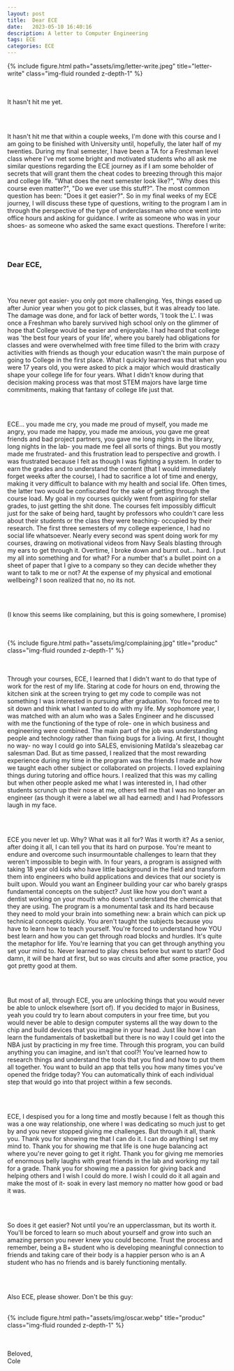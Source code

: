 ```yaml
---
layout: post
title:  Dear ECE
date:   2023-05-10 16:40:16
description: A letter to Computer Engineering
tags: ECE
categories: ECE
---
```


<div class="container">
    <div class="row">
        <div class="col-sm mt-3 mt-md-0">
            {% include figure.html path="assets/img/letter-write.jpeg" title="letter-write" class="img-fluid rounded z-depth-1" %}
        </div>

</div>

<br>
<br>

It hasn't hit me yet. 

<br>
<br>

It hasn't hit me that within a couple weeks, I'm done with this course and I am going to be finished with University until, hopefully, the later half of my twenties. During my final semester, I have been a TA for a Freshman level class where I've met some bright and motivated students who all ask me similar questions regarding the ECE journey as if I am some beholder of secrets that will grant them the cheat codes to breezing through this major and college life. "What does the next semester look like?", "Why does this course even matter?", "Do we ever use this stuff?". The most common question has been: "Does it get easier?".  So in my final weeks of my ECE journey, I will discuss these type of questions, writing to the program I am in through the perspective of the type of underclassman who once went into office hours and asking for guidance. I write as someone who was in your shoes- as someone who asked the same exact questions. Therefore I write:

<br>
<br>


<h3>Dear ECE,</h3>

<br>
<br>


You never got easier- you only got more challenging. Yes, things eased up after Junior year when you got to pick classes, but it was already too late. The damage was done, and for lack of better words, 'I took the L'. I was once a Freshman who barely survived high school only on the glimmer of hope that College would be easier and enjoyable. I had heard that college was 'the best four years of your life', where you barely had obligations for classes and were overwhelmed with free time filled to the brim with crazy activities with friends as though your education wasn't the main purpose of going to College in the first place. What I quickly learned was that when you were 17 years old, you were asked to pick a major which would drastically shape your college life for four years.  What I didn't know during that decision making process was that most STEM majors have large time commitments, making that fantasy of college life just that.

<br>
<br>


ECE… you made me cry, you made me proud of myself, you made me angry, you made me happy, you made me anxious, you gave me great friends and bad project partners, you gave me long nights in the library, long nights in the lab- you made me feel all sorts of things. But you mostly made me frustrated- and this frustration lead to perspective and growth. I was frustrated because I felt as though I was fighting a system. In order to earn the grades and to understand the content (that I would immediately forget weeks after the course), I had to sacrifice a lot of time and energy, making it very difficult to balance with my health and social life. Often times, the latter two would be confiscated for the sake of getting through the course load. My goal in my courses quickly went from aspiring for stellar grades, to just getting the shit done. The courses felt impossibly difficult just for the sake of being hard, taught by professors who couldn't care less about their students or the class they were teaching- occupied by their research. The first three semesters of my college experience, I had no social life whatsoever. Nearly every second was spent doing work for my courses, drawing on motivational videos from Navy Seals blasting through my ears to get through it. Overtime, I broke down and burnt out… hard. I put my all into something and for what? For a number that's a bullet point on a sheet of paper that I give to a company so they can decide whether they want to talk to me or not? At the expense of my physical and emotional wellbeing? I soon realized that no, no its not. 

<br>
<br>

(I know this seems like complaining, but this is going somewhere, I promise) 

<br>
<br>

<div class="container">
    <div class="row">
        <div class="col-sm mt-3 mt-md-0">
            {% include figure.html path="assets/img/complaining.jpg" title="produc" class="img-fluid rounded z-depth-1" %}
        </div>
    </div>
</div>

<br>
<br>

Through your courses, ECE, I learned that I didn't want to do that type of work for the rest of my life. Staring at code for hours on end, throwing the kitchen sink at the screen trying to get my code to compile was not something I was interested in pursuing after graduation. You forced me to sit down and think what I wanted to do with my life. My sophomore year, I was matched with an alum who was a Sales Engineer and he discussed with me the functioning of the type of role- one in which business and engineering were combined. The main part of the job was understanding people and technology rather than fixing bugs for a living. At first, I thought no way- no way I could go into SALES, envisioning Matilda's sleazebag car salesman Dad. But as time passed, I realized that the most rewarding experience during my time in the program was the friends I made and how we taught each other subject or collaborated on projects. I loved explaining things during tutoring and office hours. I realized that this was my calling but when other people asked me what I was interested in, I had other students scrunch up their nose at me, others tell me that I was no longer an engineer (as though it were a label we all had earned) and I had Professors laugh in my face. 

<br>
<br>

ECE you never let up. Why? What was it all for? Was it worth it? As a senior, after doing it all, I can tell you that its hard on purpose. You're meant to endure and overcome such insurmountable challenges to learn that they weren't impossible to begin with. In four years, a program is assigned with taking 18 year old kids who have little background in the field and transform them into engineers who build applications and devices that our society is built upon. Would you want an Engineer building your car who barely grasps fundamental concepts on the subject? Just like how you don't want a dentist working on your mouth who  doesn't understand the chemicals that they are using. The program is a monumental task and its hard because they need to mold your brain into something new: a brain which can pick up technical concepts quickly. You aren't taught the subjects because you have to learn how to teach yourself. You're forced to understand how YOU best learn and how you can get through road blocks and hurdles. It's quite the metaphor for life. You're learning that you can get through anything you set your mind to. Never learned to play chess before but want to start? God damn, it will be hard at first, but so was circuits and after some practice, you got pretty good at them. 

<br>
<br>


But most of all, through ECE, you are unlocking things that you would never be able to unlock elsewhere (sort of). If you decided to major in Business, yeah you could try to learn about computers in your free time, but you would never be able to design computer systems all the way down to the chip and build devices that you imagine in your head. Just like how I can learn the fundamentals of basketball but there is no way I could get into the NBA just by practicing in my free time. Through this program, you can build anything you can imagine, and isn't that cool?! You've learned how to research things and understand the tools that you find and how to put them all together. You want to build an app that tells you how many times you've opened the fridge today? You can automatically think of each individual step that would go into that project within a few seconds. 

<br>
<br>

ECE, I despised you for a long time and mostly because I felt as though this was a one way relationship, one where I was dedicating so much just to get by and you never stopped giving me challenges. But through it all, thank you. Thank you for showing me that I can do it. I can do anything I set my mind to. Thank you for showing me that life is one huge balancing act where you're never going to get it right. Thank you for giving me memories of enormous belly laughs with great friends in the lab and working my tail for a grade. Thank you for showing me a passion for giving back and helping others and I wish I could do more. I wish I could do it all again and make the most of it- soak in every last memory no matter how good or bad it was.

<br>
<br>


So does it get easier? Not until you're an upperclassman, but its worth it. You'll be forced to learn so much about yourself and grow into such an amazing person you never knew you could become. Trust the process and remember, being a B+ student who is developing meaningful connection to friends and taking care of their body is a happier person who is an A student who has no friends and is barely functioning mentally. 

<br>
<br>


Also ECE, please shower. Don't be this guy:
<br>
<br>
<div class="container">
    <div class="row">
        <div class="col-sm mt-3 mt-md-0">
            {% include figure.html path="assets/img/oscar.webp" title="produc" class="img-fluid rounded z-depth-1" %}
        </div>
    </div>
</div>

<br>
<br>

Beloved, 
<br>
Cole